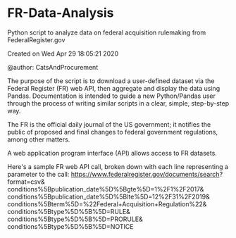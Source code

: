 # FR-Data-Analysis
Python script to analyze data on federal acquisition rulemaking from FederalRegister.gov

Created on Wed Apr 29 18:05:21 2020

@author: CatsAndProcurement

The purpose of the script is to download a user-defined dataset via the Federal Register (FR) web API, then aggregate and display the data using Pandas. Documentation is intended to guide a new Python/Pandas user through the process of writing similar scripts in a clear, simple, step-by-step way.

The FR is the official daily journal of the US government; it notifies the public of proposed and final changes to federal government regulations, among other matters.

A web application program interface (API) allows access to FR datasets.

Here's a sample FR web API call, broken down with each line representing a parameter to the call:
https://www.federalregister.gov/documents/search?
format=csv&
conditions%5Bpublication_date%5D%5Bgte%5D=1%2F1%2F2017&
conditions%5Bpublication_date%5D%5Blte%5D=12%2F31%2F2019&
conditions%5Bterm%5D=%22Federal+Acquisition+Regulation%22&
conditions%5Btype%5D%5B%5D=RULE&
conditions%5Btype%5D%5B%5D=PRORULE&
conditions%5Btype%5D%5B%5D=NOTICE
